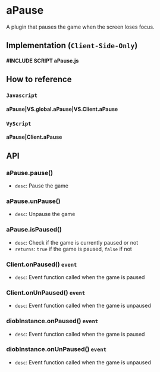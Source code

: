 # aPause  
A plugin that pauses the game when the screen loses focus.

## Implementation (`Client-Side-Only`)

#### #INCLUDE SCRIPT aPause.js  

## How to reference  
### `Javascript`
#### aPause|VS.global.aPause|VS.Client.aPause  
  
### `VyScript`  
#### aPause|Client.aPause

## API   

###  aPause.pause()   
   - `desc`: Pause the game   

###  aPause.unPause()  
   - `desc`: Unpause the game     

###  aPause.isPaused()  
   - `desc`: Check if the game is currently paused or not    
   - `returns`: `true` if the game is paused, `false` if not     

###  Client.onPaused()  `event`  
   - `desc`: Event function called when the game is paused       

###  Client.onUnPaused()  `event`  
   - `desc`: Event function called when the game is unpaused    

###  diobInstance.onPaused()  `event`  
   - `desc`: Event function called when the game is paused       

###  diobInstance.onUnPaused()  `event`  
   - `desc`: Event function called when the game is unpaused     
